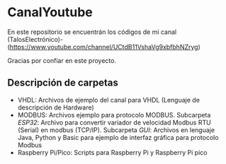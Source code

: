 # CanalYoutube

En este repositorio se encuentrán los códigos de mi canal (TalosElectrónico)-(https://www.youtube.com/channel/UCtdB11VshaVg9xbfbhNZryg)

Gracias por confiar en este proyecto.

## Descripción de carpetas

- VHDL: Archivos de ejemplo del canal para VHDL (Lenguaje de descripción de Hardware)
- MODBUS: Archivos ejemplo para protocolo MODBUS. Subcarpeta *ESP32*: Archivo para convertir variador de velocidad Modbus RTU (Serial) en modbus (TCP/IP). Subcarpeta *GUI*: Archivos     en lenguaje Java, Python y Basic para ejemplo de interfaz gráfica para protocolo Modbus
- Raspberry Pi/Pico: Scripts para Raspberry Pi y Raspberry Pi pico
